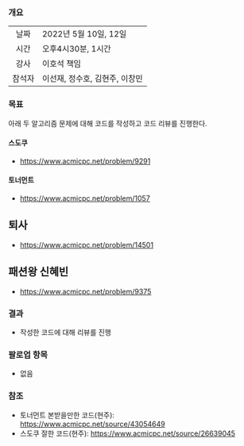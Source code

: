 
### 개요
|  |  |
| :---:  | :--- |
| 날짜 | 2022년 5월 10일, 12일 |
| 시간 | 오후4시30분, 1시간 |
| 강사 | 이호석 책임 |
| 참석자 | 이선재, 정수호, 김현주, 이창민 |

### 목표
아래 두 알고리즘 문제에 대해 코드를 작성하고 코드 리뷰를 진행한다.

#### 스도쿠
+ <https://www.acmicpc.net/problem/9291>

#### 토너먼트
+ <https://www.acmicpc.net/problem/1057>

## 퇴사

+ https://www.acmicpc.net/problem/14501

## 패션왕 신혜빈

+ https://www.acmicpc.net/problem/9375

### 결과

+ 작성한 코드에 대해 리뷰를 진행

### 팔로업 항목
+ 없음

### 참조
+ 토너먼트 본받을만한 코드(현주): https://www.acmicpc.net/source/43054649
+ 스도쿠 잘한 코드(현주): https://www.acmicpc.net/source/26639045
